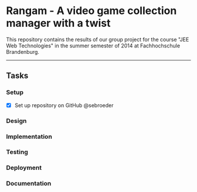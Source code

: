 # Rangam - A video game collection manager with a twist

This repository contains the results of our group project for the course "JEE
Web Technologies" in the summer semester of 2014 at Fachhochschule Brandenburg.

---

## Tasks

### Setup

- [x] Set up repository on GitHub @sebroeder

### Design

### Implementation

### Testing

### Deployment

### Documentation
